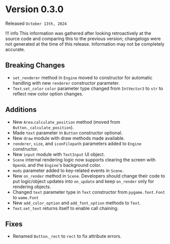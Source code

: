 # Version 0.3.0
Released `October 13th, 2024`

!!! info
    This information was gathered after looking retroactively at the source code and comparing this to the previous version; changelogs were not generated at the time of this release. Information may not be completely accurate.

## Breaking Changes
- `set_renderer` method in `Engine` moved to constructor for automatic handling with new `renderer` constructor parameter.
- `Text`.`set_color` `color` parameter type changed from `IntVector3` to `str` to reflect new color option changes.

## Additions
- New `Area`.`calculate_position` method (moved from `Button`.`_calculate_position`).
- Made `text` parameter in `Button` constructor optional.
- New `draw` module with draw methods made available.
- `renderer`, `size`, and `iconFilepath` parameters added to `Engine` constructor.
- New `input` module with `TextInput` UI object.
- `Scene` internal rendering logic now supports clearing the screen with `OpenGL` and the `Engine`'s background color.
- `mods` parameter added to key-related events in `Scene`.
- New `on_render` method in `Scene`. Developers should change their code to put logic/object updates into `on_update` and keep `on_render` only for rendering objects.
- Changed `text` parameter type in `Text` constructor from `pygame.font.Font` to `wame.Font`
- New `add_color_option` and `add_font_option` methods to `Text`.
- `Text`.`set_text` returns itself to enable call chaining.

## Fixes
- Renamed `Button`.`_rect` to `rect` to fix attribute errors.